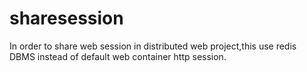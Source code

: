 # sharesession

In order to share web session in distributed web project,this use redis DBMS instead of default web container http session. 

